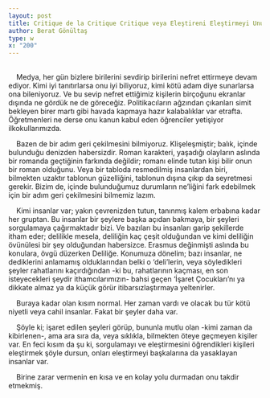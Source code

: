 ```yaml
---
layout: post
title: Critique de la Critique Critique veya Eleştireni Eleştirmeyi Unutmamak
author: Berat Gönültaş
type: w
x: "200"
---
```

<br/>
&nbsp;&nbsp;&nbsp;&nbsp;Medya, her gün bizlere birilerini sevdirip birilerini nefret ettirmeye devam ediyor. Kimi iyi tanıtırlarsa onu iyi biliyoruz, kimi kötü adam diye sunarlarsa ona bileniyoruz. Ve bu sevip nefret ettiğimiz kişilerin birçoğunu ekranlar dışında ne gördük ne de göreceğiz. Politikacıların ağzından çıkanları simit bekleyen birer martı gibi havada kapmaya hazır kalabalıklar var etrafta. Öğretmenleri ne derse onu kanun kabul eden öğrenciler yetişiyor ilkokullarımızda.

&nbsp;&nbsp;&nbsp;&nbsp;Bazen de bir adım geri çekilmesini bilmiyoruz. Klişeleşmiştir; balık, içinde bulunduğu denizden habersizdir. Roman karakteri, yaşadığı olayların aslında bir romanda geçtiğinin farkında değildir; romanı elinde tutan kişi bilir onun bir roman olduğunu. Veya bir tabloda resmedilmiş insanlardan biri, bilmekten uzaktır tablonun güzelliğini, tablonun dışına çıkıp da seyretmesi gerekir. Bizim de, içinde bulunduğumuz durumların ne’liğini fark edebilmek için bir adım geri çekilmesini bilmemiz lazım.

&nbsp;&nbsp;&nbsp;&nbsp;Kimi insanlar var; yakın çevrenizden tutun, tanınmış kalem erbabına kadar her gruptan. Bu insanlar bir şeylere başka açıdan bakmaya, bir şeyleri sorgulamaya çağırmaktadır bizi. Ve bazıları bu insanları garip şekillerde itham eder; delilikle mesela, deliliğin kaç çeşit olduğundan ve kimi deliliğin övünülesi bir şey olduğundan habersizce. Erasmus değinmişti aslında bu konulara, övgü düzerken Deliliğe. Konumuza dönelim; bazı insanlar, ne dediklerini anlamamış olduklarından belki o ‘deli’lerin, veya söyledikleri şeyler rahatlarını kaçırdığından -ki bu, rahatlarının kaçması, en son isteyecekleri şeydir ithamcılarımızın- bahsi geçen ‘İşaret Çocukları’nı ya dikkate almaz ya da küçük görür itibarsızlaştırmaya yeltenirler.

&nbsp;&nbsp;&nbsp;&nbsp;Buraya kadar olan kısım normal. Her zaman vardı ve olacak bu tür kötü niyetli veya cahil insanlar. Fakat bir şeyler daha var.

&nbsp;&nbsp;&nbsp;&nbsp;Şöyle ki; işaret edilen şeyleri görüp, bununla mutlu olan -kimi zaman da kibirlenen-,  ama ara sıra da, veya sıklıkla, bilmekten öteye geçmeyen kişiler var. En feci kısım da şu ki, sorgulamayı ve eleştirmesini öğrendikleri kişileri eleştirmek şöyle dursun, onları eleştirmeyi başkalarına da yasaklayan insanlar var.

&nbsp;&nbsp;&nbsp;&nbsp;Birine zarar vermenin en kısa ve en kolay yolu durmadan onu takdir etmekmiş.
